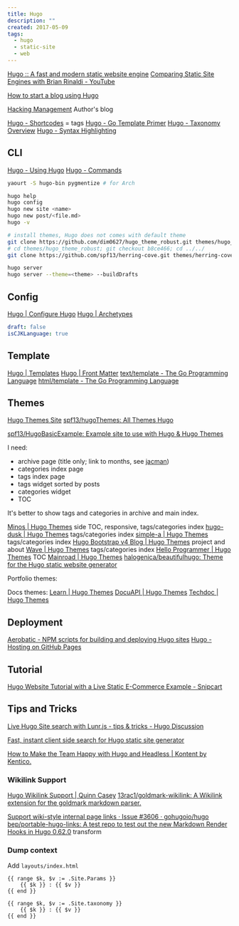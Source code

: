 ```yaml
---
title: Hugo
description: ""
created: 2017-05-09
tags:
  - hugo
  - static-site
  - web
---
```


[Hugo :: A fast and modern static website engine](https://gohugo.io/)
[Comparing Static Site Engines with Brian Rinaldi - YouTube](https://www.youtube.com/watch?v=R-fJWOO1bjE)

[How to start a blog using Hugo](https://flaviocopes.com/start-blog-with-hugo/)

[Hacking Management](http://spf13.com/) Author's blog

[Hugo - Shortcodes](https://gohugo.io/extras/shortcodes/) = tags
[Hugo - Go Template Primer](https://gohugo.io/templates/go-templates/)
[Hugo - Taxonomy Overview](https://gohugo.io/taxonomies/overview/)
[Hugo - Syntax Highlighting](https://gohugo.io/extras/highlighting/)

<!--more-->

## CLI

[Hugo - Using Hugo](https://gohugo.io/overview/usage/)
[Hugo - Commands](https://gohugo.io/commands/)

```sh
yaourt -S hugo-bin pygmentize # for Arch

hugo help
hugo config
hugo new site <name>
hugo new post/<file.md>
hugo -v

# install themes, Hugo does not comes with default theme
git clone https://github.com/dim0627/hugo_theme_robust.git themes/hugo_theme_robust
# cd themes/hugo_theme_robust; git checkout b8ce466; cd ../../
git clone https://github.com/spf13/herring-cove.git themes/herring-cove

hugo server
hugo server --theme=<theme> --buildDrafts
```

## Config

[Hugo | Configure Hugo](https://gohugo.io/getting-started/configuration/)
[Hugo | Archetypes](https://gohugo.io/content-management/archetypes/)

```yaml
draft: false
isCJKLanguage: true
```

## Template

[Hugo | Templates](https://gohugo.io/templates/)
[Hugo | Front Matter](https://gohugo.io/content-management/front-matter/)
[text/template - The Go Programming Language](https://golang.org/pkg/text/template/)
[html/template - The Go Programming Language](https://golang.org/pkg/html/template/)

## Themes

[Hugo Themes Site](http://themes.gohugo.io/)
[spf13/hugoThemes: All Themes Hugo](https://github.com/spf13/hugoThemes/)

[spf13/HugoBasicExample: Example site to use with Hugo & Hugo Themes](https://github.com/spf13/HugoBasicExample)

I need:

- archive page (title only; link to months, see [jacman](http://wuchong.me/jacman/archives/))
- categories index page
- tags index page
- tags widget sorted by posts
- categories widget
- TOC

It's better to show tags and categories in archive and main index.

[Minos | Hugo Themes](https://themes.gohugo.io/themes/hugo-theme-minos/) side TOC, responsive, tags/categories index
[hugo-dusk | Hugo Themes](https://themes.gohugo.io/themes/hugo-dusk/) tags/categories index
[simple-a | Hugo Themes](https://themes.gohugo.io/themes/simple-a/) tags/categories index
[Hugo Bootstrap v4 Blog | Hugo Themes](https://themes.gohugo.io/themes/hugo-theme-bootstrap4-blog/) project and about
[Wave | Hugo Themes](https://themes.gohugo.io/themes/hugo-theme-wave/) tags/categories index
[Hello Programmer | Hugo Themes](https://themes.gohugo.io/themes/hugo-hello-programmer-theme/) TOC
[Mainroad | Hugo Themes](https://themes.gohugo.io/themes/mainroad/)
[halogenica/beautifulhugo: Theme for the Hugo static website generator](https://github.com/halogenica/beautifulhugo)

Portfolio themes:

Docs themes:
[Learn | Hugo Themes](https://themes.gohugo.io/themes/hugo-theme-learn/)
[DocuAPI | Hugo Themes](https://themes.gohugo.io/themes/docuapi/)
[Techdoc | Hugo Themes](https://themes.gohugo.io/themes/hugo-theme-techdoc/)

## Deployment

[Aerobatic - NPM scripts for building and deploying Hugo sites](https://www.aerobatic.com/blog/hugo-npm-buildtool-setup/)
[Hugo - Hosting on GitHub Pages](https://gohugo.io/tutorials/github-pages-blog/)

## Tutorial

[Hugo Website Tutorial with a Live Static E-Commerce Example - Snipcart](https://snipcart.com/blog/hugo-tutorial-static-site-ecommerce)

## Tips and Tricks

[Live Hugo Site search with Lunr.js - tips & tricks - Hugo Discussion](https://discuss.gohugo.io/t/live-hugo-site-search-with-lunr-js/2857/13)

[Fast, instant client side search for Hugo static site generator](https://gist.github.com/cmod/5410eae147e4318164258742dd053993)

[How to Make the Team Happy with Hugo and Headless | Kontent by Kentico.](https://kontent.ai/blog/hugo-and-headless-cms)

### Wikilink Support

[Hugo Wikilink Support | Quinn Casey](https://quinncasey.com/hugo-wikilink-support/)
[13rac1/goldmark-wikilink: A Wikilink extension for the goldmark markdown parser.](https://github.com/13rac1/goldmark-wikilink)

[Support wiki-style internal page links · Issue #3606 · gohugoio/hugo](https://github.com/gohugoio/hugo/issues/3606)
[bep/portable-hugo-links: A test repo to test out the new Markdown Render Hooks in Hugo 0.62.0](https://github.com/bep/portable-hugo-links/) transform

### Dump context

Add `layouts/index.html`

```
{{ range $k, $v := .Site.Params }}
    {{ $k }} : {{ $v }}
{{ end }}

{{ range $k, $v := .Site.taxonomy }}
    {{ $k }} : {{ $v }}
{{ end }}
```
